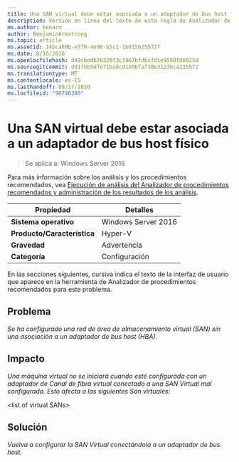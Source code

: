 ```yaml
---
title: Una SAN virtual debe estar asociada a un adaptador de bus host físico
description: Versión en línea del texto de esta regla de Analizador de procedimientos recomendados.
ms.author: benarm
author: BenjaminArmstrong
ms.topic: article
ms.assetid: 14bca69b-e779-4e90-b5c1-1b015625572f
ms.date: 8/16/2016
ms.openlocfilehash: d49cbedb76320f3c1967bfd6cfd1e9590fd8925d
ms.sourcegitcommit: dd1fbb5d7e71ba8cd1b5bfaf38e3123bca115572
ms.translationtype: MT
ms.contentlocale: es-ES
ms.lasthandoff: 09/17/2020
ms.locfileid: "90746380"
---
```

# <a name="a-virtual-san-should-be-associated-with-a-physical-host-bus-adapter"></a>Una SAN virtual debe estar asociada a un adaptador de bus host físico

>Se aplica a: Windows Server 2016

Para más información sobre los análisis y los procedimientos recomendados, vea [Ejecución de análisis del Analizador de procedimientos recomendados y administración de los resultados de los análisis](https://go.microsoft.com/fwlink/p/?LinkID=223177).

|Propiedad|Detalles|
|-|-|
|**Sistema operativo**|Windows Server 2016|
|**Producto/Característica**|Hyper-V|
|**Gravedad**|Advertencia|
|**Categoría**|Configuración|


En las secciones siguientes, cursiva indica el texto de la interfaz de usuario que aparece en la herramienta de Analizador de procedimientos recomendados para este problema.

## <a name="issue"></a>**Problema**
*Se ha configurado una red de área de almacenamiento virtual (SAN) sin una asociación a un adaptador de bus host (HBA).*

## <a name="impact"></a>**Impacto**
*Una máquina virtual no se iniciará cuando esté configurada con un adaptador de Canal de fibra virtual conectado a una SAN Virtual mal configurada. Esto afecta a las siguientes San virtuales:*


\<list of virtual SANs>


## <a name="resolution"></a>**Solución**
*Vuelva a configurar la SAN Virtual conectándola a un adaptador de bus host.*





